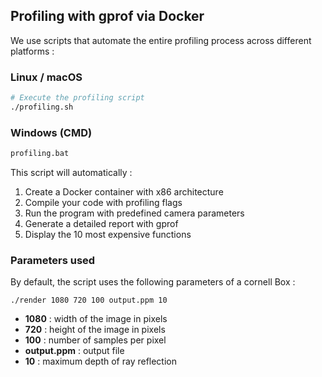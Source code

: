 
## Profiling with gprof via Docker

We use scripts that automate the entire profiling process across different platforms :

### Linux / macOS

```bash
# Execute the profiling script
./profiling.sh
```

### Windows (CMD)

```cmd
profiling.bat
```


This script will automatically :
1. Create a Docker container with x86 architecture
2. Compile your code with profiling flags
3. Run the program with predefined camera parameters
4. Generate a detailed report with gprof
5. Display the 10 most expensive functions

### Parameters used

By default, the script uses the following parameters of a cornell Box :

```
./render 1080 720 100 output.ppm 10
```

- **1080** : width of the image in pixels
- **720** : height of the image in pixels
- **100** : number of samples per pixel
- **output.ppm** : output file
- **10** : maximum depth of ray reflection


